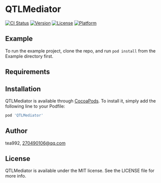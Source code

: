 # QTLMediator

[![CI Status](https://img.shields.io/travis/tea992/QTLMediator.svg?style=flat)](https://travis-ci.org/tea992/QTLMediator)
[![Version](https://img.shields.io/cocoapods/v/QTLMediator.svg?style=flat)](https://cocoapods.org/pods/QTLMediator)
[![License](https://img.shields.io/cocoapods/l/QTLMediator.svg?style=flat)](https://cocoapods.org/pods/QTLMediator)
[![Platform](https://img.shields.io/cocoapods/p/QTLMediator.svg?style=flat)](https://cocoapods.org/pods/QTLMediator)

## Example

To run the example project, clone the repo, and run `pod install` from the Example directory first.

## Requirements

## Installation

QTLMediator is available through [CocoaPods](https://cocoapods.org). To install
it, simply add the following line to your Podfile:

```ruby
pod 'QTLMediator'
```

## Author

tea992, 270490106@qq.com

## License

QTLMediator is available under the MIT license. See the LICENSE file for more info.
